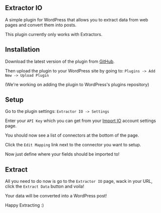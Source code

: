 ## Extractor IO
A simple plugin for WordPress that allows you to extract data from web pages and convert them into posts.

This plugin currently only works with Extractors.

## Installation
Download the latest version of the plugin from [GitHub](https://github.com/NialtoServices/Extractor-IO/archive/master.zip).

Then upload the plugin to your WordPress site by going to: `Plugins -> Add New -> Upload Plugin`

(We're working on adding the plugin to WordPress's plugins repository)

## Setup
Go to the plugin settings: `Extractor IO -> Settings`

Enter your `API Key` which you can get from your [Import IO](https://import.io) account settings page.

You should now see a list of connectors at the bottom of the page.

Click the `Edit Mapping` link next to the connector you want to setup.

Now just define where your fields should be imported to!

## Extract
All you need to do now is go to the `Extractor IO` page, wack in your URL, click the `Extract Data` button and voila!

Your data will be converted into a WordPress post!

Happy Extracting :)
